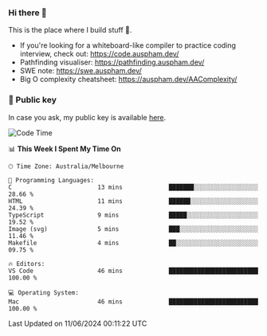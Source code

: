 ### Hi there 👋

This is the place where I build stuff 👀. 

- If you're looking for a whiteboard-like compiler to practice coding interview, check out: https://code.auspham.dev/
- Pathfinding visualiser: https://pathfinding.auspham.dev/
- SWE note: https://swe.auspham.dev/
- Big O complexity cheatsheet: https://auspham.dev/AAComplexity/

### 🔑 Public key

In case you ask, my public key is available [here](https://public.auspham.dev/).

<!--START_SECTION:waka-->
![Code Time](http://img.shields.io/badge/Code%20Time-1%2C279%20hrs%2021%20mins-blue)

📊 **This Week I Spent My Time On** 

```text
🕑︎ Time Zone: Australia/Melbourne

💬 Programming Languages: 
C                        13 mins             ███████░░░░░░░░░░░░░░░░░░   28.66 % 
HTML                     11 mins             ██████░░░░░░░░░░░░░░░░░░░   24.39 % 
TypeScript               9 mins              █████░░░░░░░░░░░░░░░░░░░░   19.52 % 
Image (svg)              5 mins              ███░░░░░░░░░░░░░░░░░░░░░░   11.46 % 
Makefile                 4 mins              ██░░░░░░░░░░░░░░░░░░░░░░░   09.75 % 

🔥 Editors: 
VS Code                  46 mins             █████████████████████████   100.00 % 

💻 Operating System: 
Mac                      46 mins             █████████████████████████   100.00 % 
```


 Last Updated on 11/06/2024 00:11:22 UTC
<!--END_SECTION:waka-->

<!--
**rockmanvnx6/rockmanvnx6** is a ✨ _special_ ✨ repository because its `README.md` (this file) appears on your GitHub profile.

Here are some ideas to get you started:

- 🔭 I’m currently working on ...
- 🌱 I’m currently learning ...
- 👯 I’m looking to collaborate on ...
- 🤔 I’m looking for help with ...
- 💬 Ask me about ...
- 📫 How to reach me: ...
- 😄 Pronouns: ...
- ⚡ Fun fact: ...
-->
